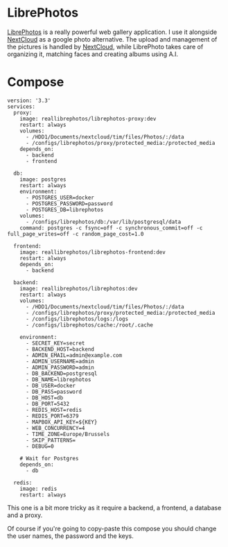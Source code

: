 # LibrePhotos
[LibrePhotos](https://github.com/LibrePhotos/librephotos) is a really powerful web gallery application. I use it alongside [NextCloud](services/nextcloud) as a google photo alternative. The upload and management of the pictures is handled by [NextCloud](services/nextcloud), while LibrePhoto takes care of organizing it, matching faces and creating albums using A.I.
# Compose
```
version: '3.3'
services:
  proxy:
    image: reallibrephotos/librephotos-proxy:dev
    restart: always
    volumes:
      - /HDD1/Documents/nextcloud/tim/files/Photos/:/data
      - /configs/librephotos/proxy/protected_media:/protected_media
    depends_on:
      - backend
      - frontend

  db:
    image: postgres
    restart: always
    environment:
      - POSTGRES_USER=docker
      - POSTGRES_PASSWORD=password
      - POSTGRES_DB=librephotos
    volumes:
      - /configs/librephotos/db:/var/lib/postgresql/data
    command: postgres -c fsync=off -c synchronous_commit=off -c full_page_writes=off -c random_page_cost=1.0

  frontend:
    image: reallibrephotos/librephotos-frontend:dev
    restart: always
    depends_on:
      - backend

  backend:
    image: reallibrephotos/librephotos:dev
    restart: always
    volumes:
      - /HDD1/Documents/nextcloud/tim/files/Photos/:/data
      - /configs/librephotos/proxy/protected_media:/protected_media
      - /configs/librephotos/logs:/logs
      - /configs/librephotos/cache:/root/.cache

    environment:
      - SECRET_KEY=secret
      - BACKEND_HOST=backend
      - ADMIN_EMAIL=admin@example.com
      - ADMIN_USERNAME=admin
      - ADMIN_PASSWORD=admin
      - DB_BACKEND=postgresql
      - DB_NAME=librephotos
      - DB_USER=docker
      - DB_PASS=password
      - DB_HOST=db
      - DB_PORT=5432
      - REDIS_HOST=redis
      - REDIS_PORT=6379
      - MAPBOX_API_KEY=${KEY}
      - WEB_CONCURRENCY=4
      - TIME_ZONE=Europe/Brussels
      - SKIP_PATTERNS=
      - DEBUG=0

    # Wait for Postgres
    depends_on:
      - db

  redis:
    image: redis
    restart: always
```
This one is a bit more tricky as it require a backend, a frontend, a database and a proxy.

Of course if you're going to copy-paste this compose you should change the user names, the password and the keys.